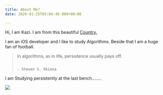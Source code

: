 ```yaml
---
title: About Me?
date: 2020-01-25T03:04:49.000+00:00

---
```

Hi, I am Kazi. I am from this beautiful [Country.](https://www.lonelyplanet.com/articles/rivers-tigers-tea-experience-best-of-bangladesh "Bangladesh")

I am an iOS developer and I like to study Algorithms. Beside that I am a huge fan of football.

> In algorithms, as in life, persistence usually pays off.
>
>                                                                     - Steven S. Skiena

I am Studying persistently at the last bench........

![](/uploads/last_bench.png)

<!--more-->